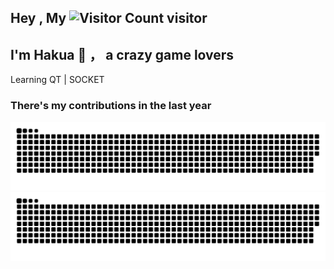 ## Hey , My ![Visitor Count](https://profile-counter.glitch.me/Christmas/count.svg) visitor
## I'm Hakua 🤍 ， a crazy game lovers

Learning QT | SOCKET 




### There's my contributions in the last year
![暗色](https://raw.githubusercontent.com/HAKUAGOD/SNK/output/github-contribution-grid-snake-dark.svg#gh-dark-mode-only)
![亮色](https://raw.githubusercontent.com/HAKUAGOD/SNK/output/github-contribution-grid-snake.svg#gh-light-mode-only)
